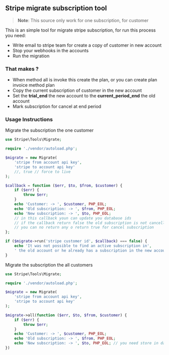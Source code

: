 ## Stripe migrate subscription tool

> **Note**: This source only work for one subscription, for customer

This is an simple tool for migrate stripe subscription, for run this process you need:

- Write email to stripe team for create a copy of customer in new account
- Stop your webhooks in the accounts
- Run the migration

### That makes ?
- When method all is invoke this create the plan, or you can create plan invoice method plan
- Copy the current subscription of customer in the new account
- Set the **trial_end** the new account to the **current_period_end** the old account
- Mark subscription for cancel at end period

### Usage Instructions

Migrate the subscription the one customer

```php
use Stripe\Tools\Migrate;

require './vendor/autoload.php';

$migrate = new Migrate(
    'stripe from account api key',
    'stripe to account api key'
    //, true // force to live
);

$callback = function ($err, $to, $from, $customer) {
    if ($err) {
        throw $err;
    }
    echo 'Customer: -> ', $customer, PHP_EOL;
    echo 'Old subscription: -> ', $from, PHP_EOL;
    echo 'New subscription: -> ', $to, PHP_EOL;
    // in this callback youn can update you database ids
    // if the callback return false the old subscription is not cancelled
    // you can no return any o return true for cancel subscription
};

if ($migrate->run('stripe customer id', $callback) === false) {
    echo 'It was not possible to find an active subscription in',
    ' the old account or he already has a subscription in the new account';
}

```

Migrate the subscription the all customers

```php
use Stripe\Tools\Migrate;

require './vendor/autoload.php';

$migrate = new Migrate(
    'stripe from account api key',
    'stripe to account api key'
);

$migrate->all(function ($err, $to, $from, $customer) {
    if ($err) {
        throw $err;
    }
    echo 'Customer: -> ', $customer, PHP_EOL;
    echo 'Old subscription: -> ', $from, PHP_EOL;
    echo 'New subscription: -> ', $to, PHP_EOL; // you need store in database
})
```
